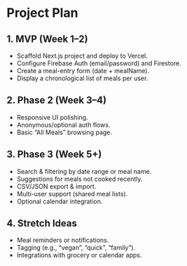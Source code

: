 # Project Plan

## 1. MVP (Week 1–2)
- Scaffold Next.js project and deploy to Vercel.
- Configure Firebase Auth (email/password) and Firestore.
- Create a meal-entry form (date + mealName).
- Display a chronological list of meals per user.

## 2. Phase 2 (Week 3–4)
- Responsive UI polishing.
- Anonymous/optional auth flows.
- Basic “All Meals” browsing page.

## 3. Phase 3 (Week 5+)
- Search & filtering by date range or meal name.
- Suggestions for meals not cooked recently.
- CSV/JSON export & import.
- Multi-user support (shared meal lists).
- Optional calendar integration.

## 4. Stretch Ideas
- Meal reminders or notifications.
- Tagging (e.g., “vegan”, “quick”, “family”).
- Integrations with grocery or calendar apps.
